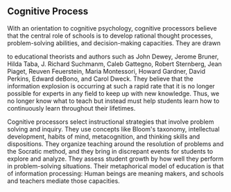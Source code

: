 ## Cognitive Process

With an orientation to cognitive psychology, cognitive processors believe that the central role of schools is to develop rational thought processes, problem-solving abilities, and decision-making capacities. They are drawn

to educational theorists and authors such as John Dewey, Jerome Bruner, Hilda Taba, J. Richard Suchmanm, Caleb Gattegno, Robert Sternberg, Jean Piaget, Reuven Feuerstein, Maria Montessori, Howard Gardner, David Perkins, Edward deBono, and Carol Dweck. They believe that the information explosion is occurring at such a rapid rate that it is no longer possible for experts in any field to keep up with new knowledge. Thus, we no longer know what to teach but instead must help students learn how to continuously learn throughout their lifetimes.

Cognitive processors select instructional strategies that involve problem solving and inquiry. They use concepts like Bloom's taxonomy, intellectual development, habits of mind, metacognition, and thinking skills and dispositions. They organize teaching around the resolution of problems and the Socratic method, and they bring in discrepant events for students to explore and analyze. They assess student growth by how well they perform in problem-solving situations. Their metaphorical model of education is that of information processing: Human beings are meaning makers, and schools and teachers mediate those capacities.